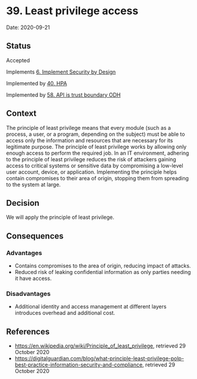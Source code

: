 # 39. Least privilege access

Date: 2020-09-21

## Status

Accepted

Implements [6. Implement Security by Design](0006-implement-security-by-design.md)

Implemented by [40. HPA](0040-hpa.md)

Implemented by [58. API is trust boundary ODH](0058-api-is-trust-boundary-odh.md)

## Context

The principle of least privilege means that every module (such as a process, a user, or a program, depending on the subject) must be able to access only the information and resources that are necessary for its legitimate purpose.
The principle of least privilege works by allowing only enough access to perform the required job. In an IT environment, adhering to the principle of least privilege reduces the risk of attackers gaining access to critical systems or sensitive data by compromising a low-level user account, device, or application. Implementing the principle helps contain compromises to their area of origin, stopping them from spreading to the system at large.

## Decision

We will apply the principle of least privilege.

## Consequences

### Advantages

* Contains compromises to the area of origin, reducing impact of attacks.
* Reduced risk of leaking confidential information as only parties needing it have access.

### Disadvantages

* Additional identity and access management at different layers introduces overhead and additional cost.

## References

* https://en.wikipedia.org/wiki/Principle_of_least_privilege, retrieved 29 October 2020
* https://digitalguardian.com/blog/what-principle-least-privilege-polp-best-practice-information-security-and-compliance, retrieved 29 October 2020

